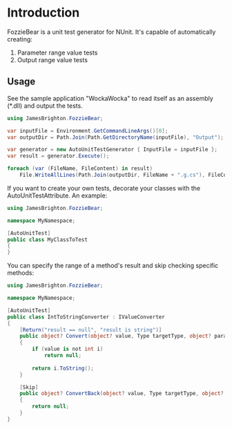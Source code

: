 # Introduction

FozzieBear is a unit test generator for NUnit. It's capable of automatically creating:

1. Parameter range value tests
2. Output range value tests

## Usage

See the sample application "WockaWocka" to read itself as an assembly (\*.dll) and output the tests.

````csharp
using JamesBrighton.FozzieBear;

var inputFile = Environment.GetCommandLineArgs()[0];
var outputDir = Path.Join(Path.GetDirectoryName(inputFile), "Output");

var generator = new AutoUnitTestGenerator { InputFile = inputFile };
var result = generator.Execute();

foreach (var (FileName, FileContent) in result)
	File.WriteAllLines(Path.Join(outputDir, FileName + ".g.cs"), FileContent);
````

If you want to create your own tests, decorate your classes with the AutoUnitTestAttribute. An example:

````csharp
using JamesBrighton.FozzieBear;

namespace MyNamespace;

[AutoUnitTest]
public class MyClassToTest
{
}
````

You can specify the range of a method's result and skip checking specific methods:

````csharp
using JamesBrighton.FozzieBear;

namespace MyNamespace;

[AutoUnitTest]
public class IntToStringConverter : IValueConverter
{
	[Return("result == null", "result is string")]
	public object? Convert(object? value, Type targetType, object? parameter, CultureInfo culture)
	{
		if (value is not int i)
			return null;
		
		return i.ToString();
	}

	[Skip]
	public object? ConvertBack(object? value, Type targetType, object? parameter, CultureInfo culture)
	{
		return null;
	}
}
````

